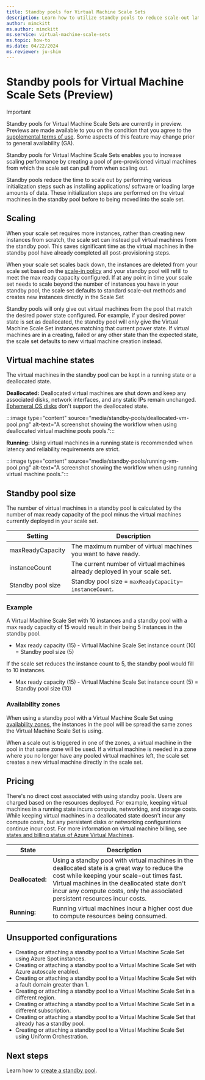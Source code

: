 ```yaml
---
title: Standby pools for Virtual Machine Scale Sets
description: Learn how to utilize standby pools to reduce scale-out latency with Virtual Machine Scale Sets.
author: mimckitt
ms.author: mimckitt
ms.service: virtual-machine-scale-sets
ms.topic: how-to
ms.date: 04/22/2024
ms.reviewer: ju-shim
---
```


# Standby pools for Virtual Machine Scale Sets (Preview)

> [!IMPORTANT]
> Standby pools for Virtual Machine Scale Sets are currently in preview. Previews are made available to you on the condition that you agree to the [supplemental terms of use](https://azure.microsoft.com/support/legal/preview-supplemental-terms/). Some aspects of this feature may change prior to general availability (GA). 

Standby pools for Virtual Machine Scale Sets enables you to increase scaling performance by creating a pool of pre-provisioned virtual machines from which the scale set can pull from when scaling out. 

Standby pools reduce the time to scale out by performing various initialization steps such as installing applications/ software or loading large amounts of data. These initialization steps are performed on the virtual machines in the standby pool before to being moved into the scale set.


## Scaling

When your scale set requires more instances, rather than creating new instances from scratch, the scale set can instead pull virtual machines from the standby pool. This saves significant time as the virtual machines in the standby pool have already completed all post-provisioning steps. 

When your scale set scales back down, the instances are deleted from your scale set based on the [scale-in policy](virtual-machine-scale-sets-scale-in-policy.md) and your standby pool will refill to meet the max ready capacity configured. If at any point in time your scale set needs to scale beyond the number of instances you have in your standby pool, the scale set defaults to standard scale-out methods and creates new instances directly in the Scale Set

Standby pools will only give out virtual machines from the pool that match the desired power state configured. For example, if your desired power state is set as deallocated, the standby pool will only give the Virtual Machine Scale Set instances matching that current power state. If virtual machines are in a creating, failed or any other state than the expected state, the scale set defaults to new virtual machine creation instead.


## Virtual machine states

The virtual machines in the standby pool can be kept in a running state or a deallocated state. 

**Deallocated:** Deallocated virtual machines are shut down and keep any associated disks, network interfaces, and any static IPs remain unchanged. [Ephemeral OS disks](../virtual-machines/ephemeral-os-disks.md) don't support the deallocated state. 

:::image type="content" source="media/standby-pools/deallocated-vm-pool.png" alt-text="A screenshot showing the workflow when using deallocated virtual machine pools pools.":::

**Running:** Using virtual machines in a running state is recommended when latency and reliability requirements are strict. 

:::image type="content" source="media/standby-pools/running-vm-pool.png" alt-text="A screenshot showing the workflow when using running virtual machine pools.":::

## Standby pool size
The number of virtual machines in a standby pool is calculated by the number of max ready capacity of the pool minus the virtual machines currently deployed in your scale set. 

| Setting | Description | 
|---|---|
| maxReadyCapacity | The maximum number of virtual machines you want to have ready.|
| instanceCount | The current number of virtual machines already deployed in your scale set.|
| Standby pool size | Standby pool size = `maxReadyCapacity`– `instanceCount`. |

### Example
A Virtual Machine Scale Set with 10 instances and a standby pool with a max ready capacity of 15 would result in their being 5 instances in the standby pool.

- Max ready capacity (15) - Virtual Machine Scale Set instance count (10) = Standby pool size (5)

If the scale set reduces the instance count to 5, the standby pool would fill to 10 instances. 

- Max ready capacity (15) - Virtual Machine Scale Set instance count (5) = Standby pool size (10)


### Availability zones
When using a standby pool with a Virtual Machine Scale Set using [availability zones](virtual-machine-scale-sets-use-availability-zones.md), the instances in the pool will be spread the same zones the Virtual Machine Scale Set is using. 

When a scale out is triggered in one of the zones, a virtual machine in the pool in that same zone will be used. If a virtual machine is needed in a zone where you no longer have any pooled virtual machines left, the scale set creates a new virtual machine directly in the scale set. 

## Pricing

There's no direct cost associated with using standby pools. Users are charged based on the resources deployed. For example, keeping virtual machines in a running state incurs compute, networking, and storage costs. While keeping virtual machines in a deallocated state doesn't incur any compute costs, but any persistent disks or networking configurations continue incur cost. For more information on virtual machine billing, see [states and billing status of Azure Virtual Machines](../virtual-machines/states-billing.md).

| State | Description |
|---|---|
|**Deallocated:** | Using a standby pool with virtual machines in the deallocated state is a great way to reduce the cost while keeping your scale-out times fast. Virtual machines in the deallocated state don't incur any compute costs, only the associated persistent resources incur costs. |
| **Running:** | Running virtual machines incur a higher cost due to compute resources being consumed. |

## Unsupported configurations
- Creating or attaching a standby pool to a Virtual Machine Scale Set using Azure Spot instances.
- Creating or attaching a standby pool to a Virtual Machine Scale Set with Azure autoscale enabled. 
- Creating or attaching a standby pool to a Virtual Machine Scale Set with a fault domain greater than 1. 
- Creating or attaching a standby pool to a Virtual Machine Scale Set in a different region. 
- Creating or attaching a standby pool to a Virtual Machine Scale Set in a different subscription.  
- Creating or attaching a standby pool to a Virtual Machine Scale Set that already has a standby pool.
- Creating or attaching a standby pool to a Virtual Machine Scale Set using Uniform Orchestration. 

## Next steps

Learn how to [create a standby pool](standby-pools-create.md).
